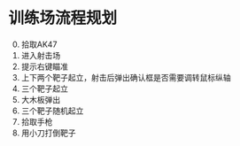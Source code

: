 # 训练场流程规划
0. 拾取AK47
1. 进入射击场
2. 提示右键瞄准
3. 上下两个靶子起立，射击后弹出确认框是否需要调转鼠标纵轴
4. 三个靶子起立
5. 大木板弹出
6. 三个靶子随机起立
7. 拾取手枪
8. 用小刀打倒靶子